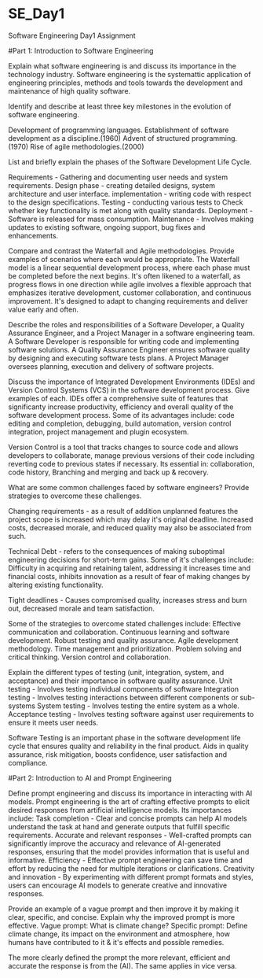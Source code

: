 # SE_Day1
Software Engineering Day1 Assignment

#Part 1: Introduction to Software Engineering

Explain what software engineering is and discuss its importance in the technology industry.
Software engineering is the systemattic application of engineering principles, methods and tools towards the development and maintenance of high quality software.

Identify and describe at least three key milestones in the evolution of software engineering.

Development of programming languages.
Establishment of software development as a discipline.(1960)
Advent of structured programming.(1970)
Rise of agile methodologies.(2000)


List and briefly explain the phases of the Software Development Life Cycle.

Requirements - Gathering and documenting user needs and system requirements.
Design phase - creating detailed designs, system architecture and user interface.
implementation - writing code with respect to the design specifications.
Testing - conducting various tests to Check whether key functionality is met along with quality standards.
Deployment - Software is released for mass consumption.
Maintenance - Involves making updates to existing software, ongoing support, bug fixes and enhancements.



Compare and contrast the Waterfall and Agile methodologies. Provide examples of scenarios where each would be appropriate.
The Waterfall model is a linear sequential development process, where each phase must be completed before the next begins. It's often likened to a waterfall, as progress flows in one direction while agile involves a flexible approach that emphasizes iterative development, customer collaboration, and continuous improvement. It's designed to adapt to changing requirements and deliver value early and often.

Describe the roles and responsibilities of a Software Developer, a Quality Assurance Engineer, and a Project Manager in a software engineering team.
A Software Developer is responsible for writing code and implementing software solutions.
A Quality Assurance Engineer ensures software quality by designing and executing software tests plans.
A Project Manager oversees planning, execution and delivery of software projects.

Discuss the importance of Integrated Development Environments (IDEs) and Version Control Systems (VCS) in the software development process. Give examples of each.
IDEs offer a comprehensive suite of features that significanty increase productivity, efficiency and overall quality of the software development process. Some of its advantages include: code editing and completion, debugging, build automation, version control integration, project management and plugin ecosystem.

Version Control is a tool that tracks changes to source code and allows developers to collaborate, manage previous versions of their code including reverting code to previous states if necessary. Its essential in: collaboration, code history, Branching and merging and back up & recovery.

What are some common challenges faced by software engineers? Provide strategies to overcome these challenges.

Changing requirements - as a result of addition unplanned features the project scope is increased which may delay it's original deadline. Increased costs, decreased morale, and reduced quality may also be associated from such.

Technical Debt - refers to the consequences of making suboptimal engineering decisions for short-term gains. Some of it's challenges include: Difficulty in acquiring and retaining talent, addressing it increases time and financial costs, inhibits innovation as a result of fear of making changes by altering existing functionality.

Tight deadlines - Causes compromised quality, increases stress and burn out, decreased morale and team satisfaction.

Some of the strategies to overcome stated challenges include:
Effective communication and collaboration.
Continuous learning and software development.
Robust testing and quality assurance.
Agile development methodology.
Time management and prioritization.
Problem solving and critical thinking.
Version control and collaboration.

Explain the different types of testing (unit, integration, system, and acceptance) and their importance in software quality assurance.
Unit testing - Involves testing individual components of software
Integration testing - Involves testing interactions between different components or sub-systems
System testing - Involves testing the entire system as a whole.
Acceptance testing - Involves testing software against user requirements to ensure it meets user needs.

Software Testing is an important phase in the software development life cycle that ensures quality and reliability in the final product. Aids in quality assurance, risk mitigation, boosts confidence, user satisfaction and compliance.

#Part 2: Introduction to AI and Prompt Engineering


Define prompt engineering and discuss its importance in interacting with AI models.
Prompt engineering is the art of crafting effective prompts to elicit desired responses from artificial intelligence models.
Its importances include:
Task completion - Clear and concise prompts can help AI models understand the task at hand and generate outputs that fulfill specific requirements.
Accurate and relevant responses - Well-crafted prompts can significantly improve the accuracy and relevance of AI-generated responses, ensuring that the model provides information that is useful and informative.
Efficiency - Effective prompt engineering can save time and effort by reducing the need for multiple iterations or clarifications.
Creativity and innovation - By experimenting with different prompt formats and styles, users can encourage AI models to generate creative and innovative responses.

Provide an example of a vague prompt and then improve it by making it clear, specific, and concise. Explain why the improved prompt is more effective.
Vague prompt: What is climate change?
Specific prompt: Define climate change, its impact on the environment and atmosphere, how humans have contributed to it & it's effects and possible remedies.

The more clearly defined the prompt the more relevant, efficient and accurate the response is from the (AI). The same applies in vice versa.

